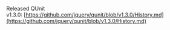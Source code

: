 Released QUnit
v1.3.0: [https://github.com/jquery/qunit/blob/v1.3.0/History.md](https://github.com/jquery/qunit/blob/v1.3.0/History.md)
